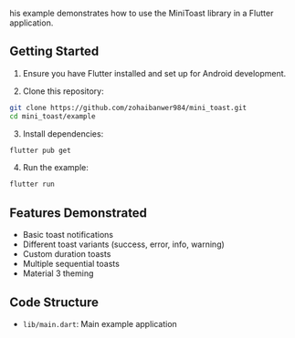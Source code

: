 his example demonstrates how to use the MiniToast library in a Flutter application.

## Getting Started

1. Ensure you have Flutter installed and set up for Android development.

2. Clone this repository:
```bash
git clone https://github.com/zohaibanwer984/mini_toast.git
cd mini_toast/example
```

3. Install dependencies:
```bash
flutter pub get
```

4. Run the example:
```bash
flutter run
```

## Features Demonstrated
- Basic toast notifications
- Different toast variants (success, error, info, warning)
- Custom duration toasts
- Multiple sequential toasts
- Material 3 theming

## Code Structure
- `lib/main.dart`: Main example application